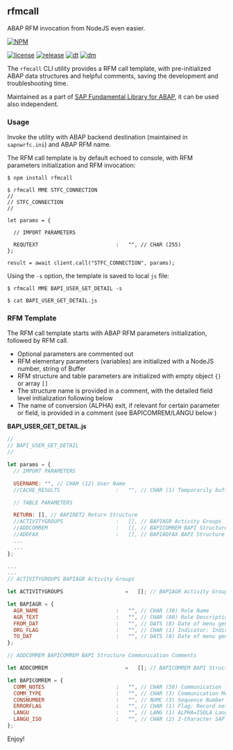 ## rfmcall

ABAP RFM invocation from NodeJS even easier.

[![NPM](https://nodei.co/npm/rfmcall.png?downloads=true&downloadRank=true)](https://nodei.co/npm/node-rfc/)

[![license](https://img.shields.io/badge/License-Apache%202.0-blue.svg)](https://opensource.org/licenses/Apache-2.0)
[![release](https://img.shields.io/npm/v/rfmcall.svg)](https://www.npmjs.com/package/rfmcall)
[![dt](https://img.shields.io/npm/dt/rfmcall.svg)](https://www.npmjs.com/package/node-rfc)
[![dm](https://img.shields.io/npm/dm/rfmcall.svg)](https://www.npmjs.com/package/rfmcall)

The `rfmcall` CLI utility provides a RFM call template, with pre-initialized ABAP data
structures and helpful comments, saving the development and troubleshooting time.

Maintained as a part of [SAP Fundamental Library for ABAP](https://github.com/SAP/fundamental-tools), it can be used also independent.

### Usage

Invoke the utility with ABAP backend destination (maintained in `sapnwrfc.ini`) and ABAP RFM name.

The RFM call template is by default echoed to console, with RFM parameters initialization and RFM invocation:

```shell
$ npm install rfmcall

$ rfmcall MME STFC_CONNECTION
//
// STFC_CONNECTION
//

let params = {

  // IMPORT PARAMETERS

  REQUTEXT                         :   "", // CHAR (255)
};

result = await client.call("STFC_CONNECTION", params);
```

Using the `-s` option, the template is saved to local `js` file:

```shell
$ rfmcall MME BAPI_USER_GET_DETAIL -s

$ cat BAPI_USER_GET_DETAIL.js
```

### RFM Template

The RFM call template starts with ABAP RFM parameters initialization, followed by RFM call.

- Optional parameters are commented out
- RFM elementary parameters (variables) are initialized with a NodeJS number, string of Buffer
- RFM structure and table parameters are initialized with empty object `{}` or array `[]`
- The structure name is provided in a comment, with the detailed field level initialization following below
- The name of conversion (ALPHA) exit, if relevant for certain parameter or field, is provided in a comment (see BAPICOMREM/LANGU below )

**BAPI_USER_GET_DETAIL.js**

```js
//
// BAPI_USER_GET_DETAIL
//

let params = {
  // IMPORT PARAMETERS

  USERNAME: "", // CHAR (12) User Name
  //CACHE_RESULTS                  :   "", // CHAR (1) Temporarily buffer results in work process

  // TABLE PARAMETERS

  RETURN: [], // BAPIRET2 Return Structure
  //ACTIVITYGROUPS                 :   [], // BAPIAGR Activity Groups
  //ADDCOMREM                      :   [], // BAPICOMREM BAPI Structure Communication Comments
  //ADDFAX                         :   [], // BAPIADFAX BAPI Structure Fax Numbers
  ...
  ...
};

...
...
// ACTIVITYGROUPS BAPIAGR Activity Groups

let ACTIVITYGROUPS                    =   []; // BAPIAGR Activity Groups

let BAPIAGR = {
  AGR_NAME                         :   "", // CHAR (30) Role Name
  AGR_TEXT                         :   "", // CHAR (80) Role Description
  FROM_DAT                         :   "", // DATS (8) Date of menu generation
  ORG_FLAG                         :   "", // CHAR (1) Indicator: Indirect Assignment of the User to the Role
  TO_DAT                           :   "", // DATS (8) Date of menu generation
};

// ADDCOMREM BAPICOMREM BAPI Structure Communication Comments

let ADDCOMREM                         =   []; // BAPICOMREM BAPI Structure Communication Comments

let BAPICOMREM = {
  COMM_NOTES                       :   "", // CHAR (50) Communication link notes
  COMM_TYPE                        :   "", // CHAR (3) Communication Method (Key) (Business Address Services)
  CONSNUMBER                       :   "", // NUMC (3) Sequence Number
  ERRORFLAG                        :   "", // CHAR (1) Flag: Record not processed
  LANGU                            :   "", // LANG (1) ALPHA=ISOLA Language Key
  LANGU_ISO                        :   "", // CHAR (2) 2-Character SAP Language Code
};
```

Enjoy!
